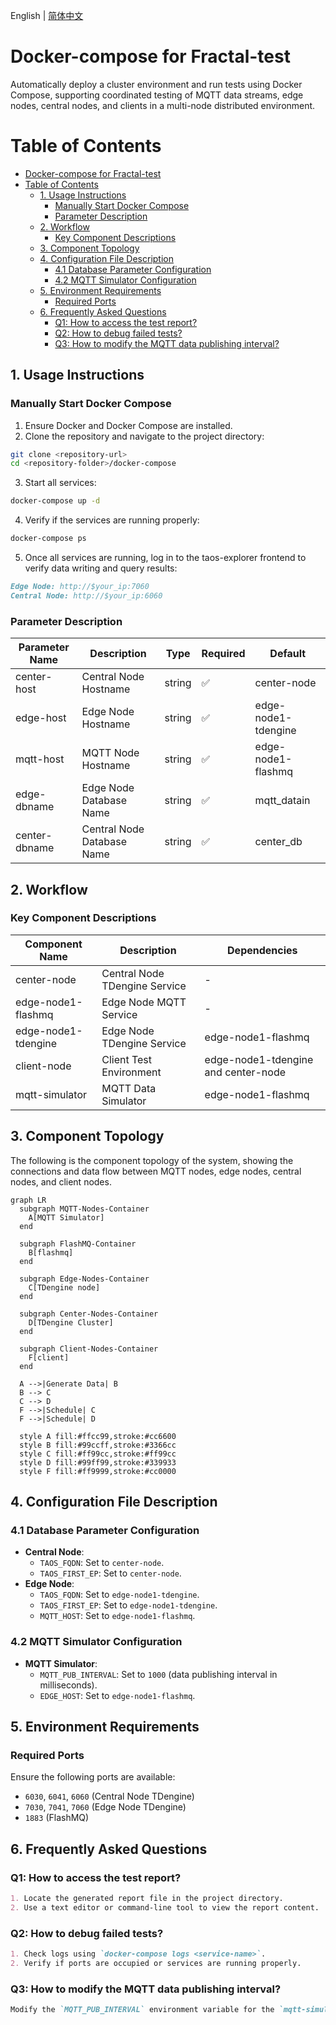 English | [简体中文](README-CN.md)

# Docker-compose for Fractal-test

Automatically deploy a cluster environment and run tests using Docker Compose, supporting coordinated testing of MQTT data streams, edge nodes, central nodes, and clients in a multi-node distributed environment.

# Table of Contents
- [Docker-compose for Fractal-test](#docker-compose-for-fractal-test)
- [Table of Contents](#table-of-contents)
  - [1. Usage Instructions](#1-usage-instructions)
    - [Manually Start Docker Compose](#manually-start-docker-compose)
    - [Parameter Description](#parameter-description)
  - [2. Workflow](#2-workflow)
    - [Key Component Descriptions](#key-component-descriptions)
  - [3. Component Topology](#3-component-topology)
  - [4. Configuration File Description](#4-configuration-file-description)
    - [4.1 Database Parameter Configuration](#41-database-parameter-configuration)
    - [4.2 MQTT Simulator Configuration](#42-mqtt-simulator-configuration)
  - [5. Environment Requirements](#5-environment-requirements)
    - [Required Ports](#required-ports)
  - [6. Frequently Asked Questions](#6-frequently-asked-questions)
    - [Q1: How to access the test report?](#q1-how-to-access-the-test-report)
    - [Q2: How to debug failed tests?](#q2-how-to-debug-failed-tests)
    - [Q3: How to modify the MQTT data publishing interval?](#q3-how-to-modify-the-mqtt-data-publishing-interval)

## 1. Usage Instructions

### Manually Start Docker Compose
1. Ensure Docker and Docker Compose are installed.
2. Clone the repository and navigate to the project directory:
  ```bash
  git clone <repository-url>
  cd <repository-folder>/docker-compose
  ```
3. Start all services:
  ```bash
  docker-compose up -d
  ```
4. Verify if the services are running properly:
  ```bash
  docker-compose ps
  ```
5. Once all services are running, log in to the taos-explorer frontend to verify data writing and query results:
  ```markdown
  Edge Node: http://$your_ip:7060
  Central Node: http://$your_ip:6060
  ```

### Parameter Description
| Parameter Name          | Description                     | Type    | Required | Default    |
|-------------------------|---------------------------------|---------|----------|------------|
| center-host           | Central Node Hostname           | string  | ✅       | center-node |
| edge-host             | Edge Node Hostname              | string  | ✅       | edge-node1-tdengine  |
| mqtt-host             | MQTT Node Hostname              | string  | ✅       | edge-node1-flashmq |
| edge-dbname           | Edge Node Database Name         | string  | ✅       | mqtt_datain |
| center-dbname         | Central Node Database Name      | string  | ✅       | center_db |

## 2. Workflow

### Key Component Descriptions
| Component Name          | Description                          | Dependencies                         |
|-------------------------|--------------------------------------|--------------------------------------|
| center-node           | Central Node TDengine Service        | -                                    |
| edge-node1-flashmq    | Edge Node MQTT Service               | -                                    |
| edge-node1-tdengine   | Edge Node TDengine Service           | edge-node1-flashmq                 |
| client-node           | Client Test Environment              | edge-node1-tdengine and center-node |
| mqtt-simulator        | MQTT Data Simulator                  | edge-node1-flashmq                 |

## 3. Component Topology

The following is the component topology of the system, showing the connections and data flow between MQTT nodes, edge nodes, central nodes, and client nodes.

```mermaid
graph LR
  subgraph MQTT-Nodes-Container
    A[MQTT Simulator]
  end

  subgraph FlashMQ-Container
    B[flashmq]
  end

  subgraph Edge-Nodes-Container
    C[TDengine node]
  end

  subgraph Center-Nodes-Container
    D[TDengine Cluster]
  end

  subgraph Client-Nodes-Container
    F[client]
  end

  A -->|Generate Data| B
  B --> C
  C --> D
  F -->|Schedule| C
  F -->|Schedule| D

  style A fill:#ffcc99,stroke:#cc6600
  style B fill:#99ccff,stroke:#3366cc
  style C fill:#ff99cc,stroke:#ff99cc
  style D fill:#99ff99,stroke:#339933
  style F fill:#ff9999,stroke:#cc0000
```

## 4. Configuration File Description

### 4.1 Database Parameter Configuration
- **Central Node**:
  - `TAOS_FQDN`: Set to `center-node`.
  - `TAOS_FIRST_EP`: Set to `center-node`.
- **Edge Node**:
  - `TAOS_FQDN`: Set to `edge-node1-tdengine`.
  - `TAOS_FIRST_EP`: Set to `edge-node1-tdengine`.
  - `MQTT_HOST`: Set to `edge-node1-flashmq`.

### 4.2 MQTT Simulator Configuration
- **MQTT Simulator**:
  - `MQTT_PUB_INTERVAL`: Set to `1000` (data publishing interval in milliseconds).
  - `EDGE_HOST`: Set to `edge-node1-flashmq`.

## 5. Environment Requirements

### Required Ports
Ensure the following ports are available:
- `6030`, `6041`, `6060` (Central Node TDengine)
- `7030`, `7041`, `7060` (Edge Node TDengine)
- `1883` (FlashMQ)

## 6. Frequently Asked Questions

### Q1: How to access the test report?
```markdown
1. Locate the generated report file in the project directory.
2. Use a text editor or command-line tool to view the report content.
```

### Q2: How to debug failed tests?
```markdown
1. Check logs using `docker-compose logs <service-name>`.
2. Verify if ports are occupied or services are running properly.
```

### Q3: How to modify the MQTT data publishing interval?
```markdown
Modify the `MQTT_PUB_INTERVAL` environment variable for the `mqtt-simulator` service in `docker-compose.yml`.
```